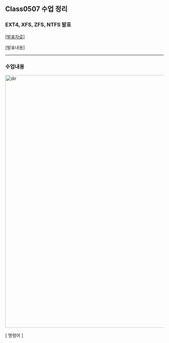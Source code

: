 ## Class0507 수업 정리

### EXT4, XFS, ZFS, NTFS 발표
<a href="https://dpwls03.github.io/Systempro/0507/EXT4, XFS, ZFS, NTFS.pdf">[발표자료]</a>

[발표내용]

<hr>

### 수업내용

<img width="800" src="./img/vi.jpg" alt="dir" >
<p>[ 명령어 ]</p>